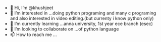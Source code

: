 - 👋 Hi, I’m @khushjeet
- 👀 I’m interested in ...doing python programing and many c programing and also interested in video editing.(but currenty  i know python only)
- 🌱 I’m currently learning ...anna university, 1st year ece branch (esec) 
- 💞️ I’m looking to collaborate on ...of python language
- 📫 How to reach me ...

<!---
khushjeet/khushjeet is a ✨ special ✨ repository because its `README.md` (this file) appears on your GitHub profile.
You can click the Preview link to take a look at your changes.
--->
